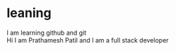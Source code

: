# leaning
I am learning github and git
<br>
Hi I am Prathamesh Patil and I am a full stack developer
